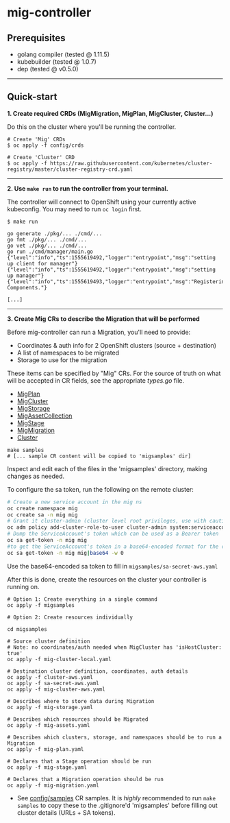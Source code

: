 # mig-controller

## Prerequisites

 - golang compiler (tested @ 1.11.5)
 - kubebuilder (tested @ 1.0.7)
 - dep (tested @ v0.5.0)

---

## Quick-start

__1. Create required CRDs (MigMigration, MigPlan, MigCluster, Cluster...)__

Do this on the cluster where you'll be running the controller.

```
# Create 'Mig' CRDs
$ oc apply -f config/crds

# Create 'Cluster' CRD
$ oc apply -f https://raw.githubusercontent.com/kubernetes/cluster-registry/master/cluster-registry-crd.yaml
```

---

__2.  Use `make run` to run the controller from your terminal.__ 

The controller will connect to OpenShift using your currently active kubeconfig. You may need to run `oc login` first.

```
$ make run

go generate ./pkg/... ./cmd/...
go fmt ./pkg/... ./cmd/...
go vet ./pkg/... ./cmd/...
go run ./cmd/manager/main.go
{"level":"info","ts":1555619492,"logger":"entrypoint","msg":"setting up client for manager"}
{"level":"info","ts":1555619492,"logger":"entrypoint","msg":"setting up manager"}
{"level":"info","ts":1555619493,"logger":"entrypoint","msg":"Registering Components."}

[...]
```

---

__3. Create Mig CRs to describe the Migration that will be performed__

Before mig-controller can run a Migration, you'll need to provide:
 - Coordinates & auth info for 2 OpenShift clusters (source + destination)
 - A list of namespaces to be migrated
 - Storage to use for the migration

 These items can be specified by "Mig" CRs. For the source of truth on what will be accepted in CR fields, see the appropriate _types.go_ file.

- [MigPlan](https://github.com/fusor/mig-controller/blob/master/pkg/apis/migration/v1alpha1/migplan_types.go)
- [MigCluster](https://github.com/fusor/mig-controller/blob/master/pkg/apis/migration/v1alpha1/migcluster_types.go)
- [MigStorage](https://github.com/fusor/mig-controller/blob/master/pkg/apis/migration/v1alpha1/migstorage_types.go)
- [MigAssetCollection](https://github.com/fusor/mig-controller/blob/master/pkg/apis/migration/v1alpha1/migassetcollection_types.go)
- [MigStage](https://github.com/fusor/mig-controller/blob/master/pkg/apis/migration/v1alpha1/migstage_types.go)
- [MigMigration](https://github.com/fusor/mig-controller/blob/master/pkg/apis/migration/v1alpha1/migmigration_types.go)
- [Cluster](https://github.com/kubernetes/cluster-registry/blob/master/pkg/apis/clusterregistry/v1alpha1/types.go)


```
make samples
# [... sample CR content will be copied to 'migsamples' dir]
```

Inspect and edit each of the files in the 'migsamples' directory, making changes as needed.

To configure the sa token, run the following on the remote cluster:
```bash
# Create a new service account in the mig ns
oc create namespace mig
oc create sa -n mig mig
# Grant it cluster-admin (cluster level root privileges, use with caution!)
oc adm policy add-cluster-role-to-user cluster-admin system:serviceaccount:mig:mig
# Dump the ServiceAccount's token which can be used as a Bearer token 
oc sa get-token -n mig mig
#to get the ServiceAccount's token in a base64-encoded format for the controller yaml file
oc sa get-token -n mig mig|base64 -w 0

```
Use the base64-encoded sa token to fill in `migsamples/sa-secret-aws.yaml`

After this is done, create the resources on the cluster your controller is running on.

```
# Option 1: Create everything in a single command
oc apply -f migsamples

# Option 2: Create resources individually

cd migsamples

# Source cluster definition 
# Note: no coordinates/auth needed when MigCluster has 'isHostCluster: true'
oc apply -f mig-cluster-local.yaml

# Destination cluster definition, coordinates, auth details
oc apply -f cluster-aws.yaml
oc apply -f sa-secret-aws.yaml
oc apply -f mig-cluster-aws.yaml

# Describes where to store data during Migration
oc apply -f mig-storage.yaml

# Describes which resources should be Migrated
oc apply -f mig-assets.yaml

# Describes which clusters, storage, and namespaces should be to run a Migration
oc apply -f mig-plan.yaml

# Declares that a Stage operation should be run
oc apply -f mig-stage.yaml

# Declares that a Migration operation should be run 
oc apply -f mig-migration.yaml
```

- See [config/samples](https://github.com/fusor/mig-controller/tree/master/config/samples) CR samples. It is _highly_ recommended to run `make samples` to copy these to the .gitignore'd 'migsamples' before filling out cluster details (URLs + SA tokens).
